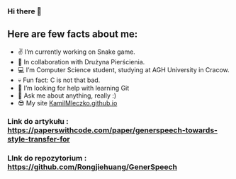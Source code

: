 ### Hi there 👋

## Here are few facts about me:

- :v: I’m currently working on Snake game.
- 👯 In collaboration with Drużyna Pierścienia.
- :computer: I’m Computer Science student, studying at AGH University in Cracow.
- :skull: Fun fact: C is not that bad.
- 🤔 I’m looking for help with learning Git
- 💬 Ask me about anything, really :)
- :sunglasses: My site [KamilMleczko.github.io](https://kamilmleczko.github.io)
### Link do artykułu : https://paperswithcode.com/paper/generspeech-towards-style-transfer-for
### LInk do repozytorium : https://github.com/Rongjiehuang/GenerSpeech
